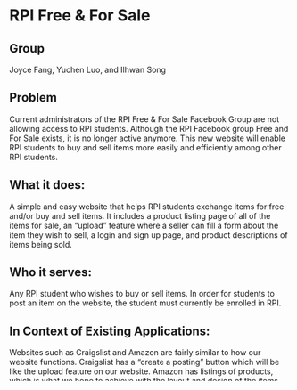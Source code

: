 # RPI Free & For Sale

## Group
Joyce Fang, Yuchen Luo, and Ilhwan Song

## Problem
Current administrators of the RPI Free & For Sale Facebook Group are not allowing access to RPI students. Although the RPI Facebook group Free and For Sale exists, it is no longer active anymore. This new website will enable RPI students to buy and sell items more easily and efficiently among other RPI students.

## What it does:
A simple and easy website that helps RPI students exchange items for free and/or buy and sell items. It includes a product listing page of all of the items for sale, an “upload” feature where a seller can fill a form about the item they wish to sell, a login and sign up page, and product descriptions of items being sold.

## Who it serves:
Any RPI student who wishes to buy or sell items. In order for students to post an item on the website, the student must currently be enrolled in RPI.

## In Context of Existing Applications:
Websites such as Craigslist and Amazon are fairly similar to how our website functions. Craigslist has a “create a posting” button which will be like the upload feature on our website. Amazon has listings of products, which is what we hope to achieve with the layout and design of the items for sale. However, the difference of our website from Craigslist or Amazon is that RPI Free and For Sale is meant to serve only RPI students. We hope that once project becomes fully functional, it will allow all RPI students use the website and feel secure.

# Areas of Focus:
# Primary Area:
Area 4: Pull real data from a database — Save the data submitted by the user and use database to display items
# Secondary Area:
Area 1: HTML, CSS, and graphics for page layout and design — Design a homepage with filter bar, item listing page, upload page

## Comments:
All three of our team members lacked experiences in creating website and using database, so we received a lot of help from the professor, Youtube videos, and other websites. Problems we ran into include: uploading user input data to the database using mySQL and PHP (Syntax errors), saving files from users and moving the files to the specific folder location, how to dynamically display data from the database by reading the data using PHP and mySQL, creating search bar and filter items within the database, how to link the connection between the user input and database. In the future, we hope in include: actual login system that allows all RPI students to have access (using Central Authentication Service),  system from the website to notify the seller when contact the seller forms have been submitted, using Internet Message Access Protocol to send and receive confirmation codes to improve the security of the website, messaging system that allows buyers and sellers to get in contact.

## Launch Instructions

# Install and run on localhost:
1. Clone the files to your localhost htdocs folder
2. Go to phpMyAdmin and create a database called "rpifreeforsale"
3. Go to the database and import the file "itemsTable.sql" from the rpifreeforsale folder
4. Copy and paste http://localhost:8080/rpifreeforsale/login.html for Mac and use http://localhost/rpifreeforsale/login.html for Windows
5. On the login page, type in "bob" for username and "123456" for password
6. Now you will directed to the homepage of RPI Free & For Sale
